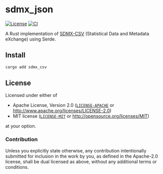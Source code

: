 # sdmx_json
[![License][license]][license-url]
[![CI][ci]][ci-url]
<!-- [![Documentation][docs]][docs-url] -->

[license]: https://img.shields.io/badge/License-MIT%20%26%20Apache%202.0-blue?style=flat-square
[license-url]: #license
[ci]: https://img.shields.io/github/deployments/neoncitylights/sdmx/github-pages?label=deploy&style=flat-square
[ci-url]: https://github.com/neoncitylights/sdmx/actions/workflows/main.yml
<!-- [docs]: https://img.shields.io/docsrs/sdmx_csv?style=flat-square&label=docs.rs
[docs-url]: https://docs.rs/sdmx_csv -->

A Rust implementation of [SDMX-CSV](https://github.com/sdmx-twg/sdmx-csv) (Statistical Data and Metadata eXchange) using Serde.

## Install
```sh
cargo add sdmx_csv
```

## License
Licensed under either of

- Apache License, Version 2.0 ([`LICENSE-APACHE`](LICENSE-APACHE) or <http://www.apache.org/licenses/LICENSE-2.0>)
- MIT license ([`LICENSE-MIT`](LICENSE-MIT) or <http://opensource.org/licenses/MIT>)

at your option.

### Contribution
Unless you explicitly state otherwise, any contribution intentionally submitted for inclusion in the work by you, as defined in the Apache-2.0 license, shall be dual licensed as above, without any additional terms or conditions.
